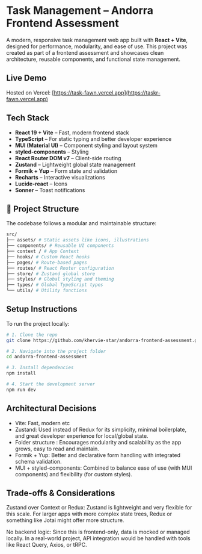 # Task Management – Andorra Frontend Assessment

A modern, responsive task management web app built with **React + Vite**, designed for performance, modularity, and ease of use. This project was created as part of a frontend assessment and showcases clean architecture, reusable components, and functional state management.

## Live Demo

Hosted on Vercel: [https://task-fawn.vercel.app](https://taskr-fawn.vercel.app)

## Tech Stack

- **React 19 + Vite** – Fast, modern frontend stack
- **TypeScript** – For static typing and better developer experience
- **MUI (Material UI)** – Component styling and layout system
- **styled-components** – Styling
- **React Router DOM v7** – Client-side routing
- **Zustand** – Lightweight global state management
- **Formik + Yup** – Form state and validation
- **Recharts** – Interactive visualizations
- **Lucide-react** – Icons
- **Sonner** – Toast notifications

## 📁 Project Structure

The codebase follows a modular and maintainable structure:

```bash
src/
├── assets/ # Static assets like icons, illustrations
├── components/ # Reusable UI components
├── context / # App Context
├── hooks/ # Custom React hooks
├── pages/ # Route-based pages
├── routes/ # React Router configuration
├── store/ # Zustand global store
├── styles/ # Global styling and theming
├── types/ # Global TypeScript types
└── utils/ # Utility functions
```



## Setup Instructions

To run the project locally:

```bash
# 1. Clone the repo
git clone https://github.com/khervie-star/andorra-frontend-assessment.git

# 2. Navigate into the project folder
cd andorra-frontend-assessment

# 3. Install dependencies
npm install

# 4. Start the development server
npm run dev
```


## Architectural Decisions

- Vite: Fast, modern etc
- Zustand: Used instead of Redux for its simplicity, minimal boilerplate, and great developer experience for local/global state.
- Folder structure : Encourages modularity and scalability as the app grows, easy to read and maintain.
- Formik + Yup: Better and declarative form handling with integrated schema validation.
- MUI + styled-components: Combined to balance ease of use (with MUI components) and flexibility (for custom styles).

 
 
## Trade-offs & Considerations
Zustand over Context or Redux: Zustand is lightweight and very flexible for this scale. For larger apps with more complex state trees, Redux or something like Jotai might offer more structure.

No backend logic: Since this is frontend-only, data is mocked or managed locally. In a real-world project, API integration would be handled with tools like React Query, Axios, or tRPC.
